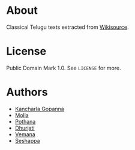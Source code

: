 # About

Classical Telugu texts extracted from [Wikisource](https://te.wikisource.org).

# License

Public Domain Mark 1.0. See `LICENSE` for more.

# Authors
 - <a href="https://en.wikipedia.org/wiki/Kancherla_Gopanna"> Kancharla Gopanna </a>
 - <a href="https://en.wikipedia.org/wiki/Molla_(poet)"> Molla </a>
 - <a href="https://en.wikipedia.org/wiki/Pothana"> Pothana </a>
 - <a href="https://en.wikipedia.org/wiki/Dhurjati"> Dhurjati </a>
 - <a href="https://en.wikipedia.org/wiki/Vemana"> Vemana </a>
 - <a href="https://en.wikipedia.org/wiki/Seshappa"> Seshappa </a>
